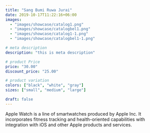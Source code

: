 ```yaml
---
title: "Sang Bumi Ruwa Jurai"
date: 2019-10-17T11:22:16+06:00
images:
  - "images/showcase/catalog1.png"
  - "images/showcase/catalogbel1.png"
  - "images/showcase/catalog1-1.png"
  - "images/showcase/catalogbel1-1.png"

# meta description
description: "this is meta description"

# product Price
price: "30.00"
discount_price: "25.00"

# product variation
colors: ["black", "white", "gray"]
sizes: ["small", "medium", "large"]

draft: false
---
```


Apple Watch is a line of smartwatches produced by Apple Inc. It incorporates fitness tracking and health-oriented capabilities with integration with iOS and other Apple products and services.
